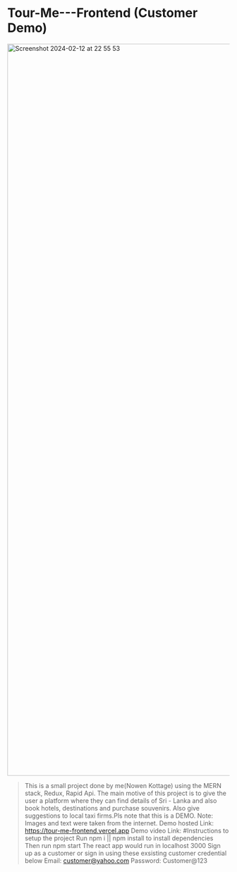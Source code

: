 # Tour-Me---Frontend (Customer Demo)

<img width="1660" alt="Screenshot 2024-02-12 at 22 55 53" src="https://github.com/KOTTAGENVH/Tour-Me---Frontend-Customer/assets/87430226/9aa8bc0d-bf2b-496b-a16f-8c1c2c54de6c">

 <br>

>This is a small project done by me(Nowen Kottage) using the MERN stack, Redux, Rapid Api. The main motive of this project is to give the user a platform where they can find details of Sri - Lanka and also book hotels, destinations and purchase souvenirs. Also give suggestions to local taxi firms.Pls note that this is a DEMO. Note: Images and text were taken from the internet.
>Demo hosted Link: https://tour-me-frontend.vercel.app
>Demo video Link:
#Instructions to setup the project
>Run npm i || npm install to install dependencies
>Then run npm start
>The react app would run in localhost 3000
>Sign up as a customer or sign in using these exsisting customer credential below
>Email: customer@yahoo.com
>Password: Customer@123
